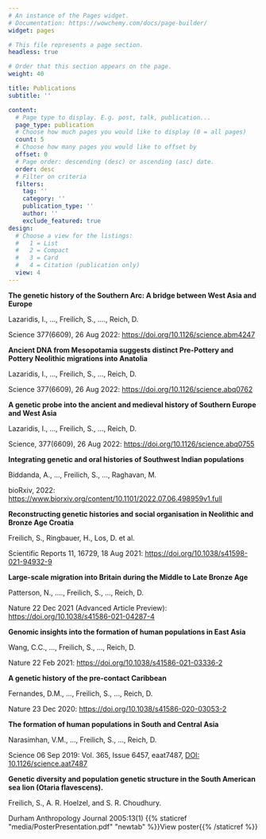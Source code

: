 ```yaml
---
# An instance of the Pages widget.
# Documentation: https://wowchemy.com/docs/page-builder/
widget: pages

# This file represents a page section.
headless: true

# Order that this section appears on the page.
weight: 40

title: Publications
subtitle: ''

content:
  # Page type to display. E.g. post, talk, publication...
  page_type: publication
  # Choose how much pages you would like to display (0 = all pages)
  count: 5
  # Choose how many pages you would like to offset by
  offset: 0
  # Page order: descending (desc) or ascending (asc) date.
  order: desc
  # Filter on criteria
  filters:
    tag: ''
    category: ''
    publication_type: ''
    author: ''
    exclude_featured: true
design:
  # Choose a view for the listings:
  #   1 = List
  #   2 = Compact
  #   3 = Card
  #   4 = Citation (publication only)
  view: 4
---
```


**The genetic history of the Southern Arc: A bridge between West Asia and Europe**


Lazaridis, I., ..., Freilich, S., ...., Reich, D.

Science 377(6609), 26 Aug 2022: [https://doi.org/10.1126/science.abm4247 ](https://www.science.org/doi/10.1126/science.abm4247/ "Science")

**Ancient DNA from Mesopotamia suggests distinct Pre-Pottery and Pottery Neolithic migrations into Anatolia**

Lazaridis, I., ..., Freilich, S., ..., Reich, D.

Science 377(6609), 26 Aug 2022: [https://doi.org/10.1126/science.abq0762 ](https://www.science.org/doi/10.1126/science.abq0762/ "Science")

**A genetic probe into the ancient and medieval history of Southern Europe and West Asia**

Lazaridis, I., ..., Freilich, S., ..., Reich, D.

Science, 377(6609), 26 Aug 2022: [https://doi.org/10.1126/science.abq0755 ](https://www.science.org/doi/10.1126/science.abq0755/ "Science")



**Integrating genetic and oral histories of Southwest Indian populations**

Biddanda, A., ..., Freilich, S., ..., Raghavan, M.  

bioRxiv, 2022: [https://www.biorxiv.org/content/10.1101/2022.07.06.498959v1.full ](https://www.biorxiv.org/content/10.1101/2022.07.06.498959v1.full/ "bioRxiv")


**Reconstructing genetic histories and social organisation in Neolithic and Bronze Age Croatia**

Freilich, S., Ringbauer, H., Los, D. et al. 

Scientific Reports 11, 16729,  18 Aug 2021: [https://doi.org/10.1038/s41598-021-94932-9 ](https://www.nature.com/articles/s41598-021-94932-9/ "Scientific Reports")


**Large-scale migration into Britain during the Middle to Late Bronze Age**

Patterson, N., …., Freilich, S., …, Reich, D.  

Nature 22 Dec 2021 (Advanced Article Preview): [https://doi.org/10.1038/s41586-021-04287-4 ](https://www.nature.com/articles/s41586-021-04287-4/ "Nature")


**Genomic insights into the formation of human populations in East Asia**

Wang, C.C., ..., Freilich, S., ..., Reich, D.

Nature  22 Feb 2021: [https://doi.org/10.1038/s41586-021-03336-2 ](https://www.nature.com/articles/s41586-021-03336-2/ "Nature")


**A genetic history of the pre-contact Caribbean**

Fernandes, D.M., ..., Freilich, S., ..., Reich, D. 

Nature    23 Dec 2020: [https://doi.org/10.1038/s41586-020-03053-2 ](https://www.nature.com/articles/s41586-020-03053-2/ "Nature")


**The formation of human populations in South and Central Asia**

Narasimhan, V.M., ..., Freilich, S., ..., Reich, D.

Science  06 Sep 2019: Vol. 365, Issue 6457, eaat7487, [DOI: 10.1126/science.aat7487](https://science.sciencemag.org/content/365/6457/eaat7487.abstract?casa_token=bRrVNmrqFLYAAAAA:UuKIxMw3laWpvZRur13p2wpAh5v3DYWX-CE1wow_fJc3RMmOoDXaI9TCkDdnDs1wxUgUQULYsc8Nsg/ "Science")


**Genetic diversity and population genetic structure in the South American sea lion (Otaria flavescens).**

Freilich, S., A. R. Hoelzel, and S. R. Choudhury. 

Durham Anthropology Journal 2005:13(1) {{% staticref "media/PosterPresentation.pdf" "newtab" %}}View poster{{% /staticref %}}

